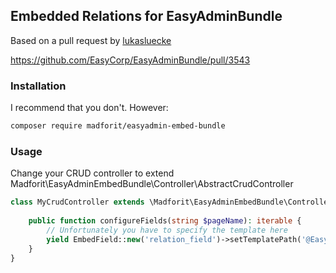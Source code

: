 ## Embedded Relations for EasyAdminBundle 

Based on a pull request by [lukasluecke](https://github.com/lukasluecke)

https://github.com/EasyCorp/EasyAdminBundle/pull/3543

### Installation

I recommend that you don't. However:

```bash
composer require madforit/easyadmin-embed-bundle
```

### Usage

Change your CRUD controller to extend Madforit\EasyAdminEmbedBundle\Controller\AbstractCrudController

```php
class MyCrudController extends \Madforit\EasyAdminEmbedBundle\Controller\AbstractCrudController {
    
    public function configureFields(string $pageName): iterable {
        // Unfortunately you have to specify the template here
        yield EmbedField::new('relation_field')->setTemplatePath('@EasyAdminEmbed/crud/field/embed.html.twig')
    }
}
